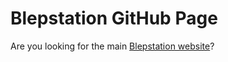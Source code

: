 # Blepstation GitHub Page

Are you looking for the main [Blepstation website](https://blepstation.com/)?
